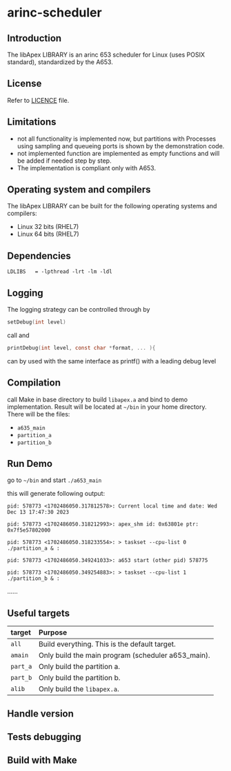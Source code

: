 # arinc-scheduler

## Introduction

The libApex LIBRARY is an arinc 653 scheduler for Linux (uses POSIX standard), standardized by the A653.

## License

Refer to [LICENCE](./LICENSE.md) file.

## Limitations

- not all functionality is implemented now, but partitions with Processes using sampling and queueing ports
  is shown by the demonstration code.
- not implemented function are implemented as empty functions and will be added if needed step by step.
- The implementation is compliant only with A653.

## Operating system and compilers

The libApex LIBRARY can be built for the following operating systems and compilers:

- Linux 32 bits (RHEL7)
- Linux 64 bits (RHEL7)

## Dependencies

```make
LDLIBS   = -lpthread -lrt -lm -ldl
```

## Logging

The logging strategy can be controlled through by

```c
setDebug(int level)
```

call and

```c
printDebug(int level, const char *format, ... ){
```

can by used with the same interface as printf() with a leading debug level

## Compilation

call Make in base directory to build `libapex.a` and bind to demo implementation. Result will be located at `~/bin` in your home
directory. There will be the files:

- `a635_main`
- `partition_a`
- `partition_b`

## Run Demo

go to `~/bin` and start `./a653_main`

this will generate following output:

```text
pid: 578773 <1702486050.317812578>: Current local time and date: Wed Dec 13 17:47:30 2023

pid: 578773 <1702486050.318212993>: apex_shm id: 0x63801e ptr: 0x7f5e57802000

pid: 578773 <1702486050.318233554>: > taskset --cpu-list 0 ./partition_a & :

pid: 578773 <1702486050.349241033>: a653 start (other pid) 578775

pid: 578773 <1702486050.349254883>: > taskset --cpu-list 1 ./partition_b & :
```

......

## Useful targets

|   target    |         Purpose        |
| :---------- | :--------------------- |
| `all` | Build everything. This is the default target. |
| `amain` | Only build the main program (scheduler a653_main). |
| `part_a` | Only build the partition a. |
| `part_b` | Only build the partition b. |
| `alib` | Only build the `libapex.a`. |

## Handle version

## Tests debugging

## Build with Make
